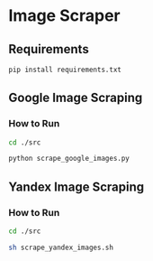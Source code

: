 # Image Scraper

## Requirements
```sh
pip install requirements.txt
```
## Google Image Scraping
### How to Run

```sh
cd ./src

python scrape_google_images.py
```

## Yandex Image Scraping
### How to Run

```sh
cd ./src

sh scrape_yandex_images.sh
```